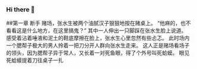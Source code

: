 ### Hi there 👋
<!--
绝息
-->
##第一章  断手
赌场，张水生被两个油腻汉子狠狠地按在赌桌上。 
“他麻的，也不看看这是什么地方，在这里搞鬼？”
其中一人伸出一只脚踩在张水生脸上说道。
感受着沾着唾液和泥土的鞋底摩擦在脸上，张水生心里忽然有些忐忑。
此时场内一个腮帮子极大的男人拎着一把刀分开人群向张水生走来。 
这人正是赌场看场子的领头，因为腮帮子异于常人，又长着一对死鱼眼，得了个外号叫死蛤蟆。 
眼见死蛤蟆提着刀往桌子一扎
